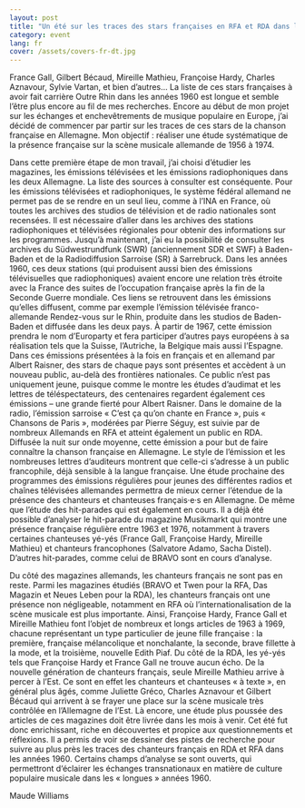 ```yaml
---
layout: post
title: "Un été sur les traces des stars françaises en RFA et RDA dans les longues années 1960."
category: event
lang: fr
cover: /assets/covers-fr-dt.jpg
---
```


France Gall, Gilbert Bécaud, Mireille Mathieu, Françoise Hardy, Charles Aznavour, Sylvie Vartan, et bien d’autres… La liste de ces stars françaises à avoir fait carrière Outre Rhin dans les années 1960 est longue et semble l’être plus encore au fil de mes recherches. Encore au début de mon projet sur les échanges et enchevêtrements de musique populaire en Europe, j’ai décidé de commencer par partir sur les traces de ces stars de la chanson française en Allemagne. Mon objectif : réaliser une étude systématique de la présence française sur la scène musicale allemande de 1956 à 1974.   

<!-- more -->
Dans cette première étape de mon travail, j’ai choisi d’étudier les magazines, les émissions télévisées et les émissions radiophoniques dans les deux Allemagne. La liste des sources à consulter est conséquente. Pour les émissions télévisées et radiophoniques, le système fédéral allemand ne permet pas de se rendre en un seul lieu, comme à l’INA en France, où toutes les archives des studios de télévision et de radio nationales sont recensées. Il est nécessaire d’aller dans les archives des stations radiophoniques et télévisées régionales pour obtenir des informations sur les programmes. Jusqu’à maintenant, j’ai eu la possibilité de consulter les archives du Südwestrundfunk (SWR) (anciennement SDR et SWF) à Baden-Baden et de la Radiodiffusion Sarroise (SR) à Sarrebruck. Dans les années 1960, ces deux stations (qui produisent aussi bien des émissions télévisuelles que radiophoniques) avaient encore une relation très étroite avec la France des suites de l’occupation française après la fin de la Seconde Guerre mondiale. Ces liens se retrouvent dans les émissions qu’elles diffusent, comme par exemple l’émission télévisée franco-allemande Rendez-vous sur le Rhin, produite dans les studios de Baden-Baden et diffusée dans les deux pays. À partir de 1967, cette émission prendra le nom d’Europarty et fera participer d’autres pays européens à sa réalisation tels que la Suisse, l’Autriche, la Belgique mais aussi l’Espagne. Dans ces émissions présentées à la fois en français et en allemand par Albert Raisner, des stars de chaque pays sont présentes et accèdent à un nouveau public, au-delà des frontières nationales. Ce public n’est pas uniquement jeune, puisque comme le montre les études d’audimat et les lettres de téléspectateurs, des centenaires regardent également ces émissions – une grande fierté pour Albert Raisner. Dans le domaine de la radio, l’émission sarroise « C’est ça qu’on chante en France », puis « Chansons de Paris », modérées par Pierre Séguy, est suivie par de nombreux Allemands en RFA et atteint également un public en RDA. Diffusée la nuit sur onde moyenne, cette émission a pour but de faire connaître la chanson française en Allemagne. Le style de l’émission et les nombreuses lettres d’auditeurs montrent que celle-ci s’adresse à un public francophile, déjà sensible à la langue française. Une étude prochaine des programmes des émissions régulières pour jeunes des différentes radios et chaînes télévisées allemandes permettra de mieux cerner l’étendue de la présence des chanteurs et chanteuses français·e·s en Allemagne. De même que l’étude des hit-parades qui est également en cours. Il a déjà été possible d’analyser le hit-parade du magazine Musikmarkt qui montre une présence française régulière entre 1963 et 1976, notamment à travers certaines chanteuses yé-yés (France Gall, Françoise Hardy, Mireille Mathieu) et chanteurs francophones (Salvatore Adamo, Sacha Distel). D’autres hit-parades, comme celui de BRAVO sont en cours d’analyse. 

Du côté des magazines allemands, les chanteurs français ne sont pas en reste. Parmi les magazines étudiés (BRAVO et Twen pour la RFA, Das Magazin et Neues Leben pour la RDA), les chanteurs français ont une présence non négligeable, notamment en RFA où l’internationalisation de la scène musicale est plus importante. Ainsi, Françoise Hardy, France Gall et Mireille Mathieu font l’objet de nombreux et longs articles de 1963 à 1969, chacune représentant un type particulier de jeune fille française : la première, française mélancolique et nonchalante, la seconde, brave fillette à la mode, et la troisième, nouvelle Edith Piaf. Du côté de la RDA, les yé-yés tels que Françoise Hardy et France Gall ne trouve aucun écho. De la nouvelle génération de chanteurs français, seule Mireille Mathieu arrive à percer à l’Est. Ce sont en effet les chanteurs et chanteuses « à texte », en général plus âgés, comme Juliette Gréco, Charles Aznavour et Gilbert Bécaud qui arrivent à se frayer une place sur la scène musicale très contrôlée en l’Allemagne de l’Est. Là encore, une étude plus poussée des articles de ces magazines doit être livrée dans les mois à venir. 
Cet été fut donc enrichissant, riche en découvertes et propice aux questionnements et réflexions. Il a permis de voir se dessiner des pistes de recherche pour suivre au plus près les traces des chanteurs français en RDA et RFA dans les années 1960. Certains champs d’analyse se sont ouverts, qui permettront d‘éclairer les échanges transnationaux en matière de culture populaire musicale dans les « longues » années 1960. 

Maude Williams


